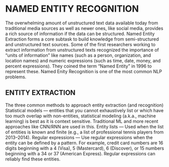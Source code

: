 # NAMED ENTITY RECOGNITION

The overwhelming amount of unstructured text data available today from traditional media sources as well as newer ones, like social media, provides a rich source of information if the data can be structured. Named Entity Extraction forms a core subtask to build knowledge from semi-structured and unstructured text sources. Some of the first researchers working to extract information from unstructured texts recognized the importance of “units of information” like names (such as a person, organization, and location names) and numeric expressions (such as time, date, money, and percent expressions). They coined the term “Named Entity” in 1996 to represent these. Named Enity Recognition is one of the most common NLP problems.

## ENTITY EXTRACTION

The three common methods to approach entity extraction (and recognition)
Statistical models — entities that you cannot exhaustively list or which have too much overlap with non-entities, statistical modeling (a.k.a., machine learning) is best as it is context sensitive. Traditional ML and more recent approaches like CNN/RNN are used in this.
Entity lists — Used when the list of entities is known and finite (e.g., a list of professional tennis players from 2013–2014).
Regular expressions — Use regular expressions when the entity can be defined by a pattern. For example, credit card numbers are 16 digits beginning with a 4 (Visa), 5 (Mastercard), 6 (Discover), or 15 numbers beginning with a 34 or 37 (American Express). Regular expressions can reliably find these entities.
